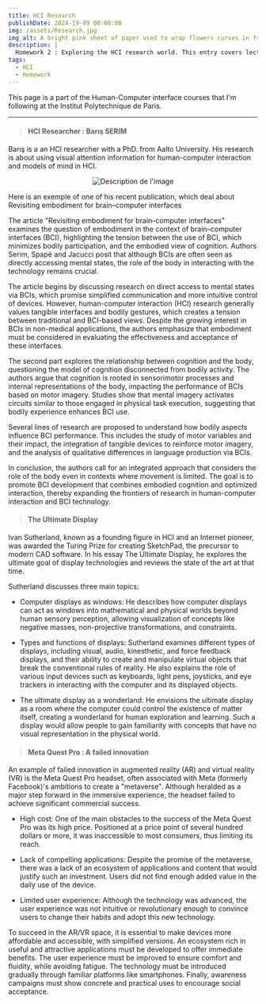 ```yaml
---
title: HCI Research
publishDate: 2024-19-09 00:00:00
img: /assets/Research.jpg
img_alt: A bright pink sheet of paper used to wrap flowers curves in front of rich blue background
description: |
  Homework 2 : Exploring the HCI research world. This entry covers lecture 4,5 and 6.  
tags:
  - HCI
  - Homework
---
```


This page is a part of the Human-Computer interface courses that I'm following at the Institut Polytechnique de Paris.

--- 

> #### HCI Researcher : Barış SERIM

Barış is a an HCI researcher with a PhD. from Aalto University. His research is about using visual attention information for human-computer interaction and models of mind in HCI.


<div style="text-align: center;">
  <img src="/assets/Baris.jpg" alt="Description de l'image" />
</div>

Here is an exemple of one of his recent publication, which deal about Revisiting embodiment for brain–computer
interfaces

The article "Revisiting embodiment for brain–computer interfaces" examines the question of embodiment in the context of brain–computer interfaces (BCI), highlighting the tension between the use of BCI, which minimizes bodily participation, and the embodied view of cognition. Authors Serim, Spapé and Jacucci posit that although BCIs are often seen as directly accessing mental states, the role of the body in interacting with the technology remains crucial.

The article begins by discussing research on direct access to mental states via BCIs, which promise simplified communication and more intuitive control of devices. However, human-computer interaction (HCI) research generally values ​​tangible interfaces and bodily gestures, which creates a tension between traditional and BCI-based views. Despite the growing interest in BCIs in non-medical applications, the authors emphasize that embodiment must be considered in evaluating the effectiveness and acceptance of these interfaces.

The second part explores the relationship between cognition and the body, questioning the model of cognition disconnected from bodily activity. The authors argue that cognition is rooted in sensorimotor processes and internal representations of the body, impacting the performance of BCIs based on motor imagery. Studies show that mental imagery activates circuits similar to those engaged in physical task execution, suggesting that bodily experience enhances BCI use.

Several lines of research are proposed to understand how bodily aspects influence BCI performance. This includes the study of motor variables and their impact, the integration of tangible devices to reinforce motor imagery, and the analysis of qualitative differences in language production via BCIs.

In conclusion, the authors call for an integrated approach that considers the role of the body even in contexts where movement is limited. The goal is to promote BCI development that combines embodied cognition and optimized interaction, thereby expanding the frontiers of research in human-computer interaction and BCI technology.

> #### The Ultimate Display

Ivan Sutherland, known as a founding figure in HCI and an Internet pioneer, was awarded the Turing Prize for creating SketchPad, the precursor to modern CAD software. In his essay The Ultimate Display, he explores the ultimate goal of display technologies and reviews the state of the art at that time.

Sutherland discusses three main topics:

* Computer displays as windows: He describes how computer displays can act as windows into mathematical and physical worlds beyond human sensory perception, allowing visualization of concepts like negative masses, non-projective transformations, and constraints.

* Types and functions of displays: Sutherland examines different types of displays, including visual, audio, kinesthetic, and force feedback displays, and their ability to create and manipulate virtual objects that break the conventional rules of reality. He also explains the role of various input devices such as keyboards, light pens, joysticks, and eye trackers in interacting with the computer and its displayed objects.

* The ultimate display as a wonderland: He envisions the ultimate display as a room where the computer could control the existence of matter itself, creating a wonderland for human exploration and learning. Such a display would allow people to gain familiarity with concepts that have no visual representation in the physical world.

> #### Meta Quest Pro : A failed innovation 

An example of failed innovation in augmented reality (AR) and virtual reality (VR) is the Meta Quest Pro headset, often associated with Meta (formerly Facebook)'s ambitions to create a "metaverse". Although heralded as a major step forward in the immersive experience, the headset failed to achieve significant commercial success.

* High cost: One of the main obstacles to the success of the Meta Quest Pro was its high price. Positioned at a price point of several hundred dollars or more, it was inaccessible to most consumers, thus limiting its reach.

* Lack of compelling applications: Despite the promise of the metaverse, there was a lack of an ecosystem of applications and content that would justify such an investment. Users did not find enough added value in the daily use of the device.

* Limited user experience: Although the technology was advanced, the user experience was not intuitive or revolutionary enough to convince users to change their habits and adopt this new technology.

To succeed in the AR/VR space, it is essential to make devices more affordable and accessible, with simplified versions. An ecosystem rich in useful and attractive applications must be developed to offer immediate benefits. The user experience must be improved to ensure comfort and fluidity, while avoiding fatigue. The technology must be introduced gradually through familiar platforms like smartphones. Finally, awareness campaigns must show concrete and practical uses to encourage social acceptance.